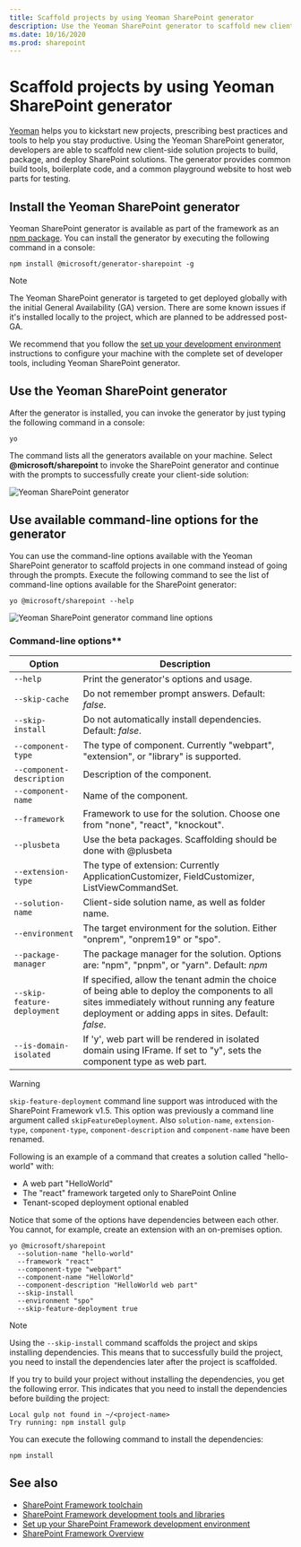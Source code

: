```yaml
---
title: Scaffold projects by using Yeoman SharePoint generator
description: Use the Yeoman SharePoint generator to scaffold new client-side solution projects to build, package, and deploy SharePoint solutions.
ms.date: 10/16/2020
ms.prod: sharepoint
---
```


# Scaffold projects by using Yeoman SharePoint generator

[Yeoman](http://yeoman.io/) helps you to kickstart new projects, prescribing best practices and tools to help you stay productive. Using the Yeoman SharePoint generator, developers are able to scaffold new client-side solution projects to build, package, and deploy SharePoint solutions. The generator provides common build tools, boilerplate code, and a common playground website to host web parts for testing.

## Install the Yeoman SharePoint generator

Yeoman SharePoint generator is available as part of the framework as an [npm package](https://www.npmjs.com/package/@microsoft/generator-sharepoint). You can install the generator by executing the following command in a console:

```console
npm install @microsoft/generator-sharepoint -g
```

> [!NOTE]
> The Yeoman SharePoint generator is targeted to get deployed globally with the initial General Availability (GA) version. There are some known issues if it's installed locally to the project, which are planned to be addressed post-GA.

We recommend that you follow the [set up your development environment](../set-up-your-development-environment.md) instructions to configure your machine with the complete set of developer tools, including Yeoman SharePoint generator.

## Use the Yeoman SharePoint generator

After the generator is installed, you can invoke the generator by just typing the following command in a console:

```console
yo
```

The command lists all the generators available on your machine. Select **@microsoft/sharepoint** to invoke the SharePoint generator and continue with the prompts to successfully create your client-side solution:

![Yeoman SharePoint generator](../../images/yeoman-sp-generator.png)

## Use available command-line options for the generator

You can use the command-line options available with the Yeoman SharePoint generator to scaffold projects in one command instead of going through the prompts. Execute the following command to see the list of command-line options available for the SharePoint generator:

```console
yo @microsoft/sharepoint --help
```

![Yeoman SharePoint generator command line options](../../images/yeoman-sp-cmdline-options.png)

### Command-line options**

Option | Description
-----|------
`--help`|Print the generator's options and usage.
`--skip-cache`|Do not remember prompt answers. Default: *false*.
`--skip-install`|Do not automatically install dependencies. Default: *false*.
`--component-type`|The type of component. Currently "webpart", "extension", or "library" is supported.
`--component-description`|Description of the component.
`--component-name`|Name of the component.
`--framework`|Framework to use for the solution. Choose one from "none", "react", "knockout".
`--plusbeta`| Use the beta packages. Scaffolding should be done with @plusbeta
`--extension-type`|The type of extension: Currently ApplicationCustomizer, FieldCustomizer, ListViewCommandSet.
`--solution-name`|Client-side solution name, as well as folder name.
`--environment`|The target environment for the solution. Either "onprem", "onprem19" or "spo".
`--package-manager`|The package manager for the solution. Options are: "npm", "pnpm", or "yarn". Default: *npm*
`--skip-feature-deployment`|If specified, allow the tenant admin the choice of being able to deploy the components to all sites immediately without running any feature deployment or adding apps in sites. Default: *false*.
`--is-domain-isolated`|If 'y', web part will be rendered in isolated domain using IFrame. If set to "y", sets the component type as web part.

> [!WARNING]
> `skip-feature-deployment` command line support was introduced with the SharePoint Framework v1.5. This option was previously a command line argument called `skipFeatureDeployment`. Also `solution-name`, `extension-type`, `component-type`, `component-description` and `component-name` have been renamed.

Following is an example of a command that creates a solution called "hello-world" with:

- A web part "HelloWorld"
- The "react" framework targeted only to SharePoint Online
- Tenant-scoped deployment optional enabled

Notice that some of the options have dependencies between each other. You cannot, for example, create an extension with an on-premises option.

```console
yo @microsoft/sharepoint
  --solution-name "hello-world"
  --framework "react"
  --component-type "webpart"
  --component-name "HelloWorld"
  --component-description "HelloWorld web part"
  --skip-install
  --environment "spo"
  --skip-feature-deployment true
```

> [!NOTE]
> Using the `--skip-install` command scaffolds the project and skips installing dependencies. This means that to successfully build the project, you need to install the dependencies later after the project is scaffolded.
>
> If you try to build your project without installing the dependencies, you get the following error. This indicates that you need to install the dependencies before building the project:
>
> ```console
> Local gulp not found in ~/<project-name>
> Try running: npm install gulp
> ```
>
> You can execute the following command to install the dependencies:
>
> ```console
> npm install
> ```

## See also

- [SharePoint Framework toolchain](sharepoint-framework-toolchain.md)
- [SharePoint Framework development tools and libraries](../tools-and-libraries.md)
- [Set up your SharePoint Framework development environment](../set-up-your-development-environment.md)
- [SharePoint Framework Overview](../sharepoint-framework-overview.md)
